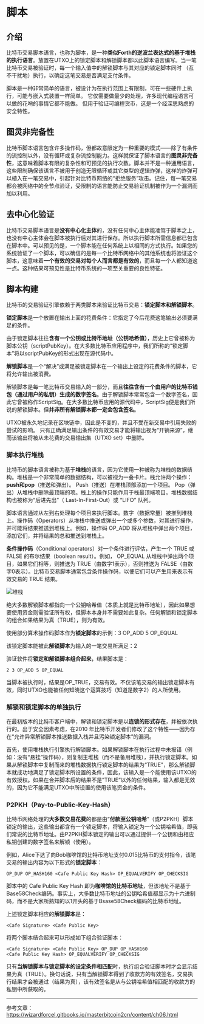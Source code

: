 # 脚本

## 介绍

比特币交易脚本语言，也称为脚本，是一种**类似Forth的逆波兰表达式的基于堆栈的执行语言**。放置在UTXO上的锁定脚本和解锁脚本都以此脚本语言编写。当一笔比特币交易被验证时，每一个输入值中的解锁脚本与其对应的锁定脚本同时 （互不干扰地）执行，以确定这笔交易是否满足支付条件。

脚本是一种非常简单的语言，被设计为在执行范围上有限制，可在一些硬件上执行，可能与嵌入式装置一样简单。 它仅需要做最少的处理，许多现代编程语言可以做的花哨的事情它都不能做。 但用于验证可编程货币，这是一个经深思熟虑的安全特性。

## 图灵非完备性

比特币脚本语言包含许多操作码，但都故意限定为一种重要的模式——除了有条件的流控制以外，没有循环或复杂流控制能力。这样就保证了脚本语言的**图灵非完备性**，这意味着脚本有限的复杂性和可预见的执行次数。脚本并不是一种通用语言，这些限制确保该语言不被用于创造无限循环或其它类型的逻辑炸弹，这样的炸弹可以植入在一笔交易中，引起针对比特币网络的“拒绝服务”攻击。记住，每一笔交易都会被网络中的全节点验证，受限制的语言能防止交易验证机制被作为一个漏洞而加以利用。

## 去中心化验证

比特币交易脚本语言是**没有中心化主体**的，没有任何中心主体能凌驾于脚本之上，也没有中心主体会在脚本被执行后对其进行保存。所以执行脚本所需信息都已包含在脚本中。可以预见的是，一个脚本能在任何系统上以相同的方式执行。如果您的系统验证了一个脚本，可以确信的是每一个比特币网络中的其他系统也将验证这个脚本，这意味着**一个有效的交易对每个人而言都是有效的**，而且每一个人都知道这一点。这种结果可预见性是比特币系统的一项至关重要的良性特征。

## 脚本构建

比特币的交易验证引擎依赖于两类脚本来验证比特币交易：**锁定脚本和解锁脚本**。

**锁定脚本**是一个放置在输出上面的花费条件：它指定了今后花费这笔输出必须要满足的条件。

由于锁定脚本往往**含有一个公钥或比特币地址（公钥哈希值）**，历史上它曾被称为脚本公钥（scriptPubKey）。在大多数比特币应用程序中，我们所称的“锁定脚本”将以scriptPubKey的形式出现在源代码中。

**解锁脚本**是一个“解决”或满足被锁定脚本在一个输出上设定的花费条件的脚本，它将允许输出被消费。

解锁脚本是每一笔比特币交易输入的一部分，而且**往往含有一个由用户的比特币钱包（通过用户的私钥）生成的数字签名**。由于解锁脚本常常包含一个数字签名，因此它曾被称作ScriptSig。在大多数比特币应用的源代码中，ScriptSig便是我们所说的解锁脚本。但**并非所有解锁脚本都一定会包含签名**。

UTXO被永久地记录在区块链中，因此是不变的，并且不受在新交易中引用失败的尝试的影响。 只有正确满足输出条件的有效交易才能将输出视为“开销来源”，继而该输出将被从未花费的交易输出集（UTXO set）中删除。

### 脚本执行堆栈

比特币的脚本语言被称为基于**堆栈**的语言，因为它使用一种被称为堆栈的数据结构。堆栈是一个非常简单的数据结构，可以被视为一叠卡片。栈允许两个操作：**push和pop**（推送和弹出）。 Push（推送）在堆栈顶部添加一个项目。 Pop（弹出）从堆栈中删除最顶端的项。栈上的操作只能作用于栈最顶端项目。堆栈数据结构也被称为“后进先出”（ Last-In-First-Out）或 “LIFO” 队列。

脚本语言通过从左到右处理每个项目来执行脚本。数字（数据常量）被推到堆栈上。操作码（Operators）从堆栈中推送或弹出一个或多个参数，对其进行操作，并可能将结果推送到堆栈上。例如，操作码 OP_ADD 将从堆栈中弹出两个项目，添加它们，并将结果的总和推送到堆栈上。

**条件操作码**（Conditional operators）对一个条件进行评估，产生一个 TRUE 或 FALSE 的布尔结果（boolean result）。例如， OP_EQUAL 从堆栈中弹出两个项目，如果它们相等，则推送为 TRUE（由数字1表示），否则推送为 FALSE（由数字0表示）。比特币交易脚本通常包含条件操作码，以便它们可以产生用来表示有效交易的 TRUE 结果。

![堆栈](../graph/%E5%A0%86%E6%A0%88.png)

绝大多数解锁脚本都指向一个公钥哈希值（本质上就是比特币地址），因此如果想要使用资金则需验证所有权，但脚本本身并不需要如此复杂。任何解锁和锁定脚本的组合如果结果为真（TRUE），则为有效。

使用部分算术操作码脚本作为**锁定脚本**的示例：3 OP_ADD 5 OP_EQUAL

该锁定脚本能被此**解锁脚本**为输入的一笔交易所满足：2

验证软件将**锁定和解锁脚本组合起来**，结果脚本是：

```
2 3 OP_ADD 5 OP_EQUAL
```

当脚本被执行时，结果是OP_TRUE，交易有效。不仅该笔交易的输出锁定脚本有效，同时UTXO也能被任何知晓这个运算技巧（知道是数字2）的人所使用。

### 解锁和锁定脚本的单独执行

在最初版本的比特币客户端中，解锁和锁定脚本是以**连锁的形式存在**，并被依次执行的。出于安全因素考虑，在2010 年比特币开发者们修改了这个特性——因为存在“允许异常解锁脚本推送数据入栈并且污染锁定脚本”的漏洞。

首先，使用堆栈执行引擎执行解锁脚本。如果解锁脚本在执行过程中未报错（例如：没有“悬挂”操作码），则复制主堆栈（而不是备用堆栈），并执行锁定脚本。如果从解锁脚本中复制而来的堆栈数据执行锁定脚本的结果为“TRUE"，那么解锁脚本就成功地满足了锁定脚本所设置的条件，因此，该输入是一个能使用该UTXO的有效授权。如果在合并脚本后的结果不是”TRUE“以外的任何结果，输入都是无效的，因为它不能满足UTXO中所设置的使用该笔资金的条件。

### P2PKH（Pay-to-Public-Key-Hash）

比特币网络处理的**大多数交易花费**的都是由“**付款至公钥哈希**”（或P2PKH）脚本锁定的输出，这些输出都含有一个锁定脚本，将输入锁定为一个公钥哈希值，即我们常说的比特币地址。由P2PKH脚本锁定的输出可以通过提供一个公钥和由相应私钥创建的数字签名来解锁（使用）。

例如，Alice下达了向Bob咖啡馆的比特币地址支付0.015比特币的支付指令，该笔交易的输出内容为以下形式的**锁定脚本**：

```
OP_DUP OP_HASH160 <Cafe Public Key Hash> OP_EQUALVERIFY OP_CHECKSIG
```

脚本中的 Cafe Public Key Hash 即为**咖啡馆的比特币地址**，但该地址不是基于Base58Check编码。事实上，大多数比特币地址的公钥哈希值都显示为十六进制码，而不是大家所熟知的以1开头的基于Bsase58Check编码的比特币地址。

上述锁定脚本相应的**解锁脚本**是：

```
<Cafe Signature> <Cafe Public Key>
```

将两个脚本结合起来可以形成如下组合验证脚本：

```
<Cafe Signature> <Cafe Public Key> OP_DUP OP_HASH160
<Cafe Public Key Hash> OP_EQUALVERIFY OP_CHECKSIG
```

只有**当解锁脚本与锁定脚本的设定条件相匹配**时，执行组合验证脚本时才会显示结果为真（TRUE）。换句话说，只有当解锁脚本得到了收款方的有效签名，交易执行结果才会被通过（结果为真），该有效签名是从与公钥哈希值相匹配的收款方的私钥中所获取的。

***

参考文章：https://wizardforcel.gitbooks.io/masterbitcoin2cn/content/ch06.html
